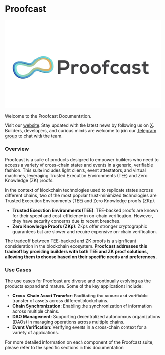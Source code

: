 # Proofcast 

![](./Proofcast-logo-cropped.jpg)

Welcome to the Proofcast Documentation.

Visit our [website](https://www.proofcast.xyz). 
Stay updated with the latest news by following us on [X](https://www.x.com/proofcastlabs). 
Builders, developers, and curious minds are welcome to join our [Telegram group](https://t.me/proofcast_builder) to chat with the team.



### Overview

Proofcast is a suite of products designed to empower builders who need to access a variety of cross-chain states and events in a generic, verifiable fashion. This suite includes light clients, event attestators, and virtual machines, leveraging Trusted Execution Environments (TEE) and Zero Knowledge (ZK) proofs.

In the context of blockchain technologies used to replicate states across different chains, two of the most popular trust-minimized technologies are Trusted Execution Environments (TEE) and Zero Knowledge proofs (ZKp).

- **Trusted Execution Environments (TEE)**: TEE-backed proofs are known for their speed and cost-efficiency in on-chain verification. However, they have security concerns due to recent breaches.
- **Zero Knowledge Proofs (ZKp)**: ZKps offer stronger cryptographic guarantees but are slower and require expensive on-chain verification.

The tradeoff between TEE-backed and ZK proofs is a significant consideration in the blockchain ecosystem. 
**Proofcast addresses this tradeoff by providing builders with both TEE and ZK proof solutions, allowing them to choose based on their specific needs and preferences.**

### Use Cases

The use cases for Proofcast are diverse and continually evolving as the products expand and mature. Some of the key applications include:

- **Cross-Chain Asset Transfer**: Facilitating the secure and verifiable transfer of assets across different blockchains.
- **Chain Synchronization**: Enabling the synchronization of information across multiple chains.
- **DAO Management**: Supporting decentralized autonomous organizations (DAOs) in managing operations across multiple chains.
- **Event Verification**: Verifying events in a cross-chain context for a variety of applications.



For more detailed information on each component of the Proofcast suite, please refer to the specific sections in this documentation.
